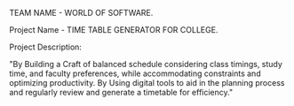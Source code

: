 TEAM NAME - WORLD OF SOFTWARE.

Project Name - TIME TABLE GENERATOR FOR COLLEGE.

Project Description:

"By Building a Craft of balanced schedule considering class timings, study time, and faculty preferences, 
while accommodating constraints and optimizing productivity. By  Using digital tools to aid in the planning
process and regularly review and generate a timetable for efficiency."

